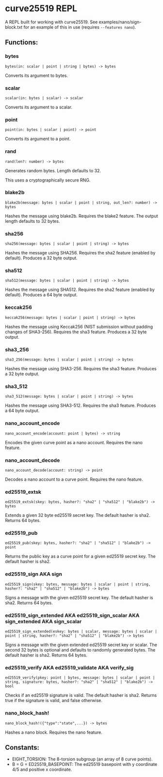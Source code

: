 # curve25519 REPL

A REPL built for working with curve25519.
See examples/nano/sign-block.txt for an example of this in use (requires `--features nano`).

## Functions:

### bytes

`bytes(in: scalar | point | string | bytes) -> bytes`

Converts its argument to bytes.

### scalar

`scalar(in: bytes | scalar) -> scalar`

Converts its argument to a scalar.

### point

`point(in: bytes | scalar | point) -> point`

Converts its argument to a point.

### rand

`rand(len?: number) -> bytes`

Generates random bytes. Length defaults to 32.

This uses a cryptographically secure RNG.

### blake2b

`blake2b(message: bytes | scalar | point | string, out_len?: number) -> bytes`

Hashes the message using blake2b.
Requires the blake2 feature.
The output length defaults to 32 bytes.

### sha256

`sha256(message: bytes | scalar | point | string) -> bytes`

Hashes the message using SHA256.
Requires the sha2 feature (enabled by default).
Produces a 32 byte output.

### sha512

`sha512(message: bytes | scalar | point | string) -> bytes`

Hashes the message using SHA512.
Requires the sha2 feature (enabled by default).
Produces a 64 byte output.

### keccak256

`keccak256(message: bytes | scalar | point | string) -> bytes`

Hashes the message using Keccak256
(NIST submission without padding changes of SHA3-256).
Requires the sha3 feature.
Produces a 32 byte output.

### sha3_256

`sha3_256(message: bytes | scalar | point | string) -> bytes`

Hashes the message using SHA3-256.
Requires the sha3 feature.
Produces a 32 byte output.

### sha3_512

`sha3_512(message: bytes | scalar | point | string) -> bytes`

Hashes the message using SHA3-512.
Requires the sha3 feature.
Produces a 64 byte output.

### nano_account_encode

`nano_account_encode(account: point | bytes) -> string`

Encodes the given curve point as a nano account.
Requires the nano feature.

### nano_account_decode

`nano_account_decode(account: string) -> point`

Decodes a nano account to a curve point.
Requires the nano feature.

### ed25519_extsk

`ed25519_extsk(skey: bytes, hasher?: "sha2" | "sha512" | "blake2b") -> bytes`

Extends a given 32 byte ed25519 secret key.
The default hasher is sha2.
Returns 64 bytes.

### ed25519_pub

`ed25519_pub(skey: bytes, hasher?: "sha2" | "sha512" | "blake2b") -> point`

Returns the public key as a curve point for a given ed25519 secret key.
The default hasher is sha2.

### ed25519_sign AKA sign

`ed25519_sign(skey: bytes, message: bytes | scalar | point | string, hasher?: "sha2" | "sha512" | "blake2b") -> bytes`

Signs a message with the given ed25519 secret key.
The default hasher is sha2.
Returns 64 bytes.

### ed25519_sign_extended AKA ed25519_sign_scalar AKA sign_extended AKA sign_scalar

`ed25519_sign_extended(eskey: bytes | scalar, message: bytes | scalar | point | string, hasher?: "sha2" | "sha512" | "blake2b") -> bytes`

Signs a message with the given extended ed25519 secret key or scalar.
The second 32 bytes is optional and defaults to randomly generated bytes.
The default hasher is sha2.
Returns 64 bytes.

### ed25519_verify AKA ed25519_validate AKA verify_sig

`ed25519_verify(pkey: point | bytes, message: bytes | scalar | point | string, signature: bytes, hasher?: "sha2" | "sha512" | "blake2b") -> bool`

Checks if an ed25519 signature is valid.
The default hasher is sha2.
Returns true if the signature is valid, and false otherwise.

### nano_block_hash!

`nano_block_hash!({"type":"state",...}) -> bytes`

Hashes a nano block.
Requires the nano feature.

## Constants:

- EIGHT_TORSION: The 8-torsion subgroup (an array of 8 curve points).
- B = G = ED25519_BASEPOINT: The ed25519 basepoint with y coordinate 4/5
  and positive x coordinate.
